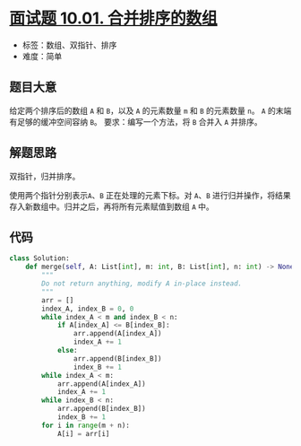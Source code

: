 # [面试题 10.01. 合并排序的数组](https://leetcode-cn.com/problems/sorted-merge-lcci/)

- 标签：数组、双指针、排序
- 难度：简单

## 题目大意

给定两个排序后的数组 `A` 和 `B`，以及 `A` 的元素数量 `m` 和 `B` 的元素数量 `n`。 `A` 的末端有足够的缓冲空间容纳 `B`。
要求：编写一个方法，将 `B` 合并入 `A` 并排序。


## 解题思路

双指针，归并排序。

使用两个指针分别表示`A`、`B` 正在处理的元素下标。对 `A`、`B` 进行归并操作，将结果存入新数组中。归并之后，再将所有元素赋值到数组 `A` 中。

## 代码

```Python
class Solution:
    def merge(self, A: List[int], m: int, B: List[int], n: int) -> None:
        """
        Do not return anything, modify A in-place instead.
        """
        arr = []
        index_A, index_B = 0, 0
        while index_A < m and index_B < n:
            if A[index_A] <= B[index_B]:
                arr.append(A[index_A])
                index_A += 1
            else:
                arr.append(B[index_B])
                index_B += 1
        while index_A < m:
            arr.append(A[index_A])
            index_A += 1
        while index_B < n:
            arr.append(B[index_B])
            index_B += 1
        for i in range(m + n):
            A[i] = arr[i]
```

